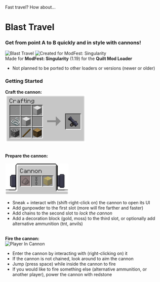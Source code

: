 Fast travel? How about...
# Blast Travel
### Get from point A to B quickly and in style with cannons!
![Blast Travel](./img/blast_travel.png)
![Created for ModFest: Singularity](https://blob.jortage.com/blobs/5/d4d/5d4d14d96db2e2024d87cf5606cb7ce6421633a002e328947f85d210ba250ecb9f86de8df210dd031be2d4eafb0980494e7a1e8e99590a550abaa42d82768b9f) <br/>
Made for **ModFest: Singularity** (1.19) for the **Quilt Mod Loader**
- Not planned to be ported to other loaders or versions (newer or older)

### Getting Started
**Craft the cannon:** <br/>
![Cannon Recipe](./img/recipe.png)
<br/><br/>

**Prepare the cannon:** <br/> <br/>
![Cannon UI](./img/cannon_ui.png)
- Sneak + interact with (shift-right-click on) the cannon to open its UI
- Add gunpowder to the first slot (more will fire farther and faster)
- Add chains to the second slot to *lock the cannon*
- Add a decoration block (gold, moss) to the third slot, or optionally add alternative ammunition (tnt, anvils)
<br/><br/>

**Fire the cannon:** <br/>
![Player In Cannon](./img/in_cannon.png)
- Enter the cannon by interacting with (right-clicking on) it
- If the cannon is not chained, look around to aim the cannon
- Jump (press space) while inside the cannon to fire
- If you would like to fire something else (alternative ammunition, or another player), power the cannon with redstone
